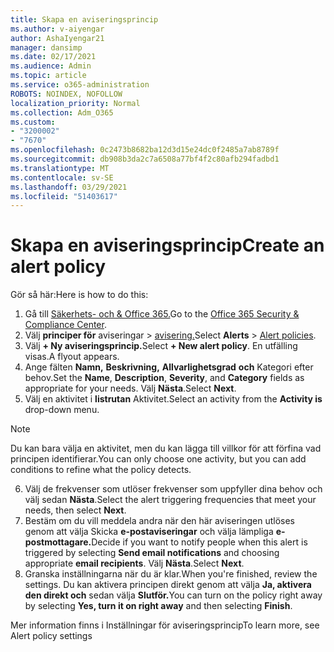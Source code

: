 ```yaml
---
title: Skapa en aviseringsprincip
ms.author: v-aiyengar
author: AshaIyengar21
manager: dansimp
ms.date: 02/17/2021
ms.audience: Admin
ms.topic: article
ms.service: o365-administration
ROBOTS: NOINDEX, NOFOLLOW
localization_priority: Normal
ms.collection: Adm_O365
ms.custom:
- "3200002"
- "7670"
ms.openlocfilehash: 0c2473b8682ba12d3d15e24dc0f2485a7ab8789f
ms.sourcegitcommit: db908b3da2c7a6508a77bf4f2c80afb294fadbd1
ms.translationtype: MT
ms.contentlocale: sv-SE
ms.lasthandoff: 03/29/2021
ms.locfileid: "51403617"
---
```

# <a name="create-an-alert-policy"></a><span data-ttu-id="37847-102">Skapa en aviseringsprincip</span><span class="sxs-lookup"><span data-stu-id="37847-102">Create an alert policy</span></span>

<span data-ttu-id="37847-103">Gör så här:</span><span class="sxs-lookup"><span data-stu-id="37847-103">Here is how to do this:</span></span>

1. <span data-ttu-id="37847-104">Gå till [Säkerhets- och & Office 365.](https://go.microsoft.com/fwlink/p/?linkid=2077143)</span><span class="sxs-lookup"><span data-stu-id="37847-104">Go to the [Office 365 Security & Compliance Center](https://go.microsoft.com/fwlink/p/?linkid=2077143).</span></span>
1. <span data-ttu-id="37847-105">Välj **principer för** aviseringar  >  [avisering.](https://go.microsoft.com/fwlink/?linkid=2103208)</span><span class="sxs-lookup"><span data-stu-id="37847-105">Select **Alerts** > [Alert policies](https://go.microsoft.com/fwlink/?linkid=2103208).</span></span>
1. <span data-ttu-id="37847-106">Välj **+ Ny aviseringsprincip.**</span><span class="sxs-lookup"><span data-stu-id="37847-106">Select **+ New alert policy**.</span></span> <span data-ttu-id="37847-107">En utfälling visas.</span><span class="sxs-lookup"><span data-stu-id="37847-107">A flyout appears.</span></span>
1. <span data-ttu-id="37847-108">Ange fälten **Namn,** **Beskrivning,** **Allvarlighetsgrad** **och** Kategori efter behov.</span><span class="sxs-lookup"><span data-stu-id="37847-108">Set the **Name**, **Description**, **Severity**, and **Category** fields as appropriate for your needs.</span></span> <span data-ttu-id="37847-109">Välj **Nästa**.</span><span class="sxs-lookup"><span data-stu-id="37847-109">Select **Next**.</span></span>
1. <span data-ttu-id="37847-110">Välj en aktivitet i **listrutan** Aktivitet.</span><span class="sxs-lookup"><span data-stu-id="37847-110">Select an activity from the **Activity is** drop-down menu.</span></span>
> [!NOTE]
>  <span data-ttu-id="37847-111">Du kan bara välja en aktivitet, men du kan lägga till villkor för att förfina vad principen identifierar.</span><span class="sxs-lookup"><span data-stu-id="37847-111">You can only choose one activity, but you can add conditions to refine what the policy detects.</span></span>
6. <span data-ttu-id="37847-112">Välj de frekvenser som utlöser frekvenser som uppfyller dina behov och välj sedan **Nästa**.</span><span class="sxs-lookup"><span data-stu-id="37847-112">Select the alert triggering frequencies that meet your needs, then select **Next**.</span></span>
7. <span data-ttu-id="37847-113">Bestäm om du vill meddela andra när den här aviseringen utlöses genom att välja Skicka **e-postaviseringar** och välja lämpliga **e-postmottagare.**</span><span class="sxs-lookup"><span data-stu-id="37847-113">Decide if you want to notify people when this alert is triggered by selecting **Send email notifications** and choosing appropriate **email recipients**.</span></span> <span data-ttu-id="37847-114">Välj **Nästa**.</span><span class="sxs-lookup"><span data-stu-id="37847-114">Select **Next**.</span></span>
8. <span data-ttu-id="37847-115">Granska inställningarna när du är klar.</span><span class="sxs-lookup"><span data-stu-id="37847-115">When you're finished, review the settings.</span></span> <span data-ttu-id="37847-116">Du kan aktivera principen direkt genom att välja **Ja, aktivera den direkt och** sedan välja **Slutför.**</span><span class="sxs-lookup"><span data-stu-id="37847-116">You can turn on the policy right away by selecting **Yes, turn it on right away** and then selecting **Finish**.</span></span>

<span data-ttu-id="37847-117">Mer information finns i Inställningar för aviseringsprincip</span><span class="sxs-lookup"><span data-stu-id="37847-117">To learn more, see Alert policy settings</span></span>

